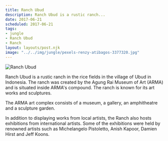 ```yaml
---
title: Ranch Ubud
description: Ranch Ubud is a rustic ranch...
date: 2017-06-21
scheduled: 2017-06-21
tags:
- jungle
- Ranch Ubud
- Ranch
layout: layouts/post.njk
image: "../../img/jungle/pexels-renzy-atibagos-3377320.jpg"
---
```


![Ranch Ubud](../../img/jungle/pexels-renzy-atibagos-3377320.jpg)

Ranch Ubud is a rustic ranch in the rice fields in the village of Ubud in Indonesia. The ranch was created by the Agung Rai Museum of Art (ARMA) and is situated inside ARMA's compound. The ranch is known for its art works and sculptures.

The ARMA art complex consists of a museum, a gallery, an amphitheatre and a sculpture garden.

In addition to displaying works from local artists, the Ranch also hosts exhibitions from international artists. Some of the exhibitions were held by renowned artists such as Michelangelo Pistoletto, Anish Kapoor, Damien Hirst and Jeff Koons.

